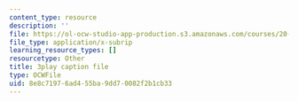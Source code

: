 ```yaml
---
content_type: resource
description: ''
file: https://ol-ocw-studio-app-production.s3.amazonaws.com/courses/20-219-becoming-the-next-bill-nye-writing-and-hosting-the-educational-show-january-iap-2015/8e8c71976ad455ba9dd70082f2b1cb33_bxyqAe8Fd68.vtt
file_type: application/x-subrip
learning_resource_types: []
resourcetype: Other
title: 3play caption file
type: OCWFile
uid: 8e8c7197-6ad4-55ba-9dd7-0082f2b1cb33
---
```

